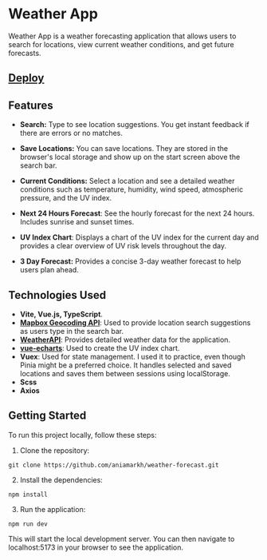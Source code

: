 # Weather App

Weather App is a weather forecasting application that allows users to search for locations, view current weather conditions, and get future forecasts.

## [Deploy](https://weather-forecast-aniamarkh.vercel.app/)

## Features

- **Search:** Type to see location suggestions. You get instant feedback if there are errors or no matches.

- **Save Locations:** You can save locations. They are stored in the browser's local storage and show up on the start screen above the search bar.

- **Current Conditions:** Select a location and see a detailed weather conditions such as temperature, humidity, wind speed, atmospheric pressure, and the UV index.

- **Next 24 Hours Forecast**: See the hourly forecast for the next 24 hours. Includes sunrise and sunset times.

- **UV Index Chart**: Displays a chart of the UV index for the current day and provides a clear overview of UV risk levels throughout the day.

- **3 Day Forecast:** Provides a concise 3-day weather forecast to help users plan ahead.

## Technologies Used

- **Vite, Vue.js, TypeScript**.
- **[Mapbox Geocoding API](https://docs.mapbox.com/api/search/geocoding/)**: Used to provide location search suggestions as users type in the search bar.
- **[WeatherAPI](https://www.weatherapi.com/)**: Provides detailed weather data for the application.
- **[vue-echarts](https://vue-echarts.dev/)**: Used to create the UV index chart.
- **Vuex**: Used for state management. I used it to practice, even though Pinia might be a preferred choice. It handles selected and saved locations and saves them between sessions using localStorage.
- **Scss**
- **Axios**

## Getting Started

To run this project locally, follow these steps:

1. Clone the repository:

`git clone https://github.com/aniamarkh/weather-forecast.git`

2. Install the dependencies:

`npm install`

3. Run the application:

`npm run dev`

This will start the local development server. You can then navigate to localhost:5173 in your browser to see the application.
